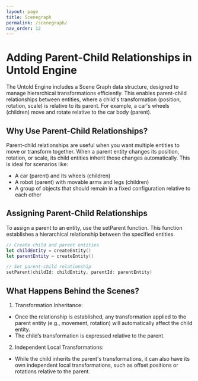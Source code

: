 ```yaml
---
layout: page
title: Scenegraph
permalink: /scenegraph/
nav_order: 12
---
```


#  Adding Parent-Child Relationships in Untold Engine

The Untold Engine includes a Scene Graph data structure, designed to manage hierarchical transformations efficiently. This enables parent-child relationships between entities, where a child's transformation (position, rotation, scale) is relative to its parent. For example, a car's wheels (children) move and rotate relative to the car body (parent).

## Why Use Parent-Child Relationships?

Parent-child relationships are useful when you want multiple entities to move or transform together. When a parent entity changes its position, rotation, or scale, its child entities inherit those changes automatically. This is ideal for scenarios like:

- A car (parent) and its wheels (children)
- A robot (parent) with movable arms and legs (children)
- A group of objects that should remain in a fixed configuration relative to each other

## Assigning Parent-Child Relationships

To assign a parent to an entity, use the setParent function. This function establishes a hierarchical relationship between the specified entities.

```swift
// Create child and parent entities
let childEntity = createEntity()
let parentEntity = createEntity()

// Set parent-child relationship
setParent(childId: childEntity, parentId: parentEntity)
```

## What Happens Behind the Scenes?

1. Transformation Inheritance:
- Once the relationship is established, any transformation applied to the parent entity (e.g., movement, rotation) will automatically affect the child entity.
- The child’s transformation is expressed relative to the parent.

2. Independent Local Transformations:
- While the child inherits the parent's transformations, it can also have its own independent local transformations, such as offset positions or rotations relative to the parent.


